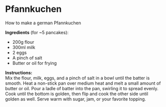 # Pfannkuchen
How to make a german Pfannkuchen

**Ingredients** (for ~5 pancakes):  
- 200g flour  
- 300ml milk  
- 2 eggs  
- A pinch of salt  
- Butter or oil for frying  

**Instructions:**  
Mix the flour, milk, eggs, and a pinch of salt in a bowl until the batter is smooth. Heat a non-stick pan over medium heat and melt a small amount of butter or oil. Pour a ladle of batter into the pan, swirling it to spread evenly. Cook until the bottom is golden, then flip and cook the other side until golden as well. Serve warm with sugar, jam, or your favorite topping.
